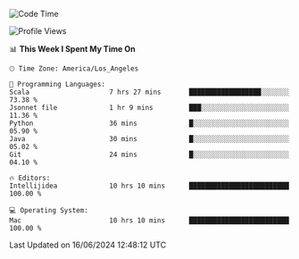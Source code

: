 <!--START_SECTION:waka-->
![Code Time](http://img.shields.io/badge/Code%20Time-1%2C054%20hrs%2026%20mins-blue)

![Profile Views](http://img.shields.io/badge/Profile%20Views-0-blue)

📊 **This Week I Spent My Time On** 

```text
🕑︎ Time Zone: America/Los_Angeles

💬 Programming Languages: 
Scala                    7 hrs 27 mins       ██████████████████░░░░░░░   73.38 % 
Jsonnet file             1 hr 9 mins         ███░░░░░░░░░░░░░░░░░░░░░░   11.36 % 
Python                   36 mins             █░░░░░░░░░░░░░░░░░░░░░░░░   05.90 % 
Java                     30 mins             █░░░░░░░░░░░░░░░░░░░░░░░░   05.02 % 
Git                      24 mins             █░░░░░░░░░░░░░░░░░░░░░░░░   04.10 % 

🔥 Editors: 
Intellijidea             10 hrs 10 mins      █████████████████████████   100.00 % 

💻 Operating System: 
Mac                      10 hrs 10 mins      █████████████████████████   100.00 % 
```


 Last Updated on 16/06/2024 12:48:12 UTC
<!--END_SECTION:waka-->
